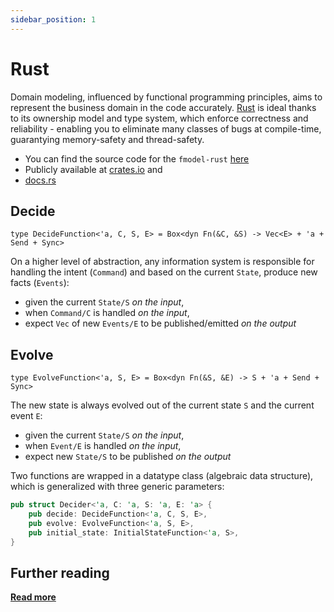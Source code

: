 ```yaml
---
sidebar_position: 1
---
```



# Rust

Domain modeling, influenced by functional programming principles, aims to represent the business domain in the code accurately.
[Rust](https://www.rust-lang.org/) is ideal thanks to its ownership model and type system, which enforce correctness and reliability - enabling you to eliminate many classes of bugs at compile-time, guarantying memory-safety and thread-safety.

 - You can find the source code for the `fmodel-rust` [here](https://github.com/fraktalio/fmodel-rust)
 - Publicly available at [crates.io](https://crates.io/crates/fmodel-rust) and 
 - [docs.rs](https://docs.rs/fmodel-rust/latest/fmodel_rust/)

## Decide

`type DecideFunction<'a, C, S, E> = Box<dyn Fn(&C, &S) -> Vec<E> + 'a + Send + Sync>`

On a higher level of abstraction, any information system is responsible for handling the intent (`Command`) and based on
the current `State`, produce new facts (`Events`):

- given the current `State/S` *on the input*,
- when `Command/C` is handled *on the input*,
- expect `Vec` of new `Events/E` to be published/emitted *on the output*

## Evolve

`type EvolveFunction<'a, S, E> = Box<dyn Fn(&S, &E) -> S + 'a + Send + Sync>`

The new state is always evolved out of the current state `S` and the current event `E`:

- given the current `State/S` *on the input*,
- when `Event/E` is handled *on the input*,
- expect new `State/S` to be published *on the output*

Two functions are wrapped in a datatype class (algebraic data structure), which is generalized with three generic
parameters:

```rust
pub struct Decider<'a, C: 'a, S: 'a, E: 'a> {
    pub decide: DecideFunction<'a, C, S, E>,
    pub evolve: EvolveFunction<'a, S, E>,
    pub initial_state: InitialStateFunction<'a, S>,
}
```

## Further reading

[**Read more**](https://docs.rs/fmodel-rust/latest/fmodel_rust/)